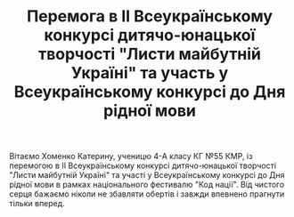 ﻿---
title: Перемога в ІІ Всеукраїнському конкурсі дитячо-юнацької творчості "Листи майбутній Україні" та участь у Всеукраїнському конкурсі до Дня рідної мови
---

Вітаємо Хоменко Катерину, ученицю 4-А класу КГ №55 КМР, із перемогою в ІІ Всеукраїнському конкурсі дитячо-юнацької творчості "Листи майбутній Україні" та участі у Всеукраїнському конкурсі до Дня рідної мови в рамках національного фестивалю "Код нації". Від чистого серця бажаємо ніколи не збавляти обертів і завжди впевнено прагнути тільки вперед.

<slideshow />
